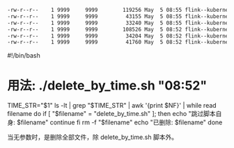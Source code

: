 ```bash
-rw-r--r--    1 9999     9999        119256 May  5 08:55 flink--kubernetes-application-0-flink-application-test-7c4c655f69-7jfx5.log
-rw-r--r--    1 9999     9999         43155 May  5 08:55 flink--kubernetes-taskmanager-0-flink-application-test-taskmanager-1-1.log
-rw-r--r--    1 9999     9999         33240 May  5 08:55 flink--kubernetes-taskmanager-0-flink-application-test-taskmanager-1-2.log
-rw-r--r--    1 9999     9999        108526 May  5 08:52 flink--kubernetes-application-0-flink-application-test-7c4c655f69-dqmlg.log
-rw-r--r--    1 9999     9999         34204 May  5 08:52 flink--kubernetes-taskmanager-0-flink-application-test-taskmanager-1-1.log.1
-rw-r--r--    1 9999     9999         41760 May  5 08:52 flink--kubernetes-taskmanager-0-flink-application-test-taskmanager-1-2.log.1
```


#!/bin/bash
# 用法: ./delete_by_time.sh "08:52"
TIME_STR="$1"
ls -lt | grep "$TIME_STR" | awk '{print $NF}' | while read filename
do
    if [ "$filename" = "delete_by_time.sh" ]; then
        echo "跳过脚本自身: $filename"
        continue
    fi
    rm -f "$filename"
    echo "已删除: $filename"
done

当无参数时，是删除全部文件，除 delete_by_time.sh 脚本外。  